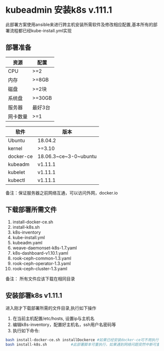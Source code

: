 # kubeadmin 安装k8s v.111.1

此部署方案使用ansible来进行跨主机安装所需软件及修改相应配置,基本所有的部署流程都已经kube-install.yml实现

## 部署准备

   资源   |  配置    |
----------|---------|
CPU       |   >=2   |
内存       |  >=8GB  |
磁盘       | >=2块   |
系统盘     | >=30GB  |
服务器     | 最好3台  |
网卡数量   |   >=1   |

   软件   |         版本           |
--------- |-----------------------|
Ubuntu    |      18.04.2          |
kernel    |       >=3.10          |
docker-ce | 18.06.3~ce~3-0~ubuntu |
kubeadm   |        v1.11.1        |
kubelet   |        v1.11.1        |
kubectl   |        v1.11.1        |

备注：保证服务器之前网络互通，可以访问外网，docker.io

## 下载部署所需文件

1. install-docker-ce.sh
2. install-k8s.sh
3. k8s-inventory
4. kube-install.yml
5. kubeadm.yaml
6. weave-daemonset-k8s-1.7.yaml
7. k8s-dashboard-v1.10.1.yaml
8. rook-ceph-common-1.3.yaml
9. rook-ceph-operator-1.3.yaml
10. rook-ceph-cluster-1.3.yaml

备注： 所有文件应该下载在相同目录

## 安装部署k8s v1.11.1

进入刚才下载部署所需的文件目录,执行如下操作

1. 在当前主机配置/etc/hosts, 设置ip与主机名
2. 编辑k8s-inventory，配置好主机名，ssh用户名密码等
3. 执行如下命令:

```bash
bash install-docker-ce.sh installDockerce #如果已经安装docker-ce可不用执行
bash install-k8s.sh           #此部署脚本可重执行，如果遇到网络问题突然中断可重复执行
```
